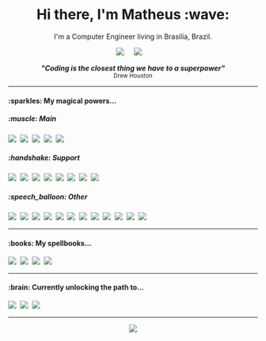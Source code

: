 <h1 align='center'> Hi there, I'm Matheus :wave: </h1>
<p align='center'> I'm a Computer Engineer living in Brasilia, Brazil. </p>
<p align='center'>
  <a href="https://www.linkedin.com/in/matheus-braga-730563149/"><img src="https://img.shields.io/badge/linkedin-%230077B5.svg?&style=for-the-badge&logo=linkedin&logoColor=white" /></a>&nbsp;&nbsp;&nbsp;&nbsp;
  <a href="mailto:matheusbraga59@outlook.com"><img src="https://img.shields.io/badge/Email-0078D4?style=for-the-badge&logo=microsoft-outlook&logoColor=white" /></a>&nbsp;&nbsp;&nbsp;&nbsp;
</p>
<p align='center'><strong><em>"Coding is the closest thing we have to a superpower"</em></strong><br><sub>Drew Houston</sub></p>

<hr>

<h4>:sparkles: My magical powers...</h4>
<h5>:muscle: Main</h5>
<p>
<img src="https://img.shields.io/badge/JavaScript-F7DF1E?style=for-the-badge&logo=javascript&logoColor=black" />&nbsp;&nbsp;<img src="https://img.shields.io/badge/HTML5-E34F26?style=for-the-badge&logo=html5&logoColor=white" />&nbsp;&nbsp;<img src="https://img.shields.io/badge/CSS3-1572B6?style=for-the-badge&logo=css3&logoColor=white" />&nbsp;&nbsp;<img src="https://img.shields.io/badge/React-20232A?style=for-the-badge&logo=react&logoColor=61DAFB" />&nbsp;&nbsp;<img src="https://img.shields.io/badge/Node.js-339933?style=for-the-badge&logo=nodedotjs&logoColor=white" />&nbsp;&nbsp;
</p>

<h5>:handshake: Support</h5>
<p>
<img src="https://img.shields.io/badge/Python-3776AB?style=for-the-badge&logo=python&logoColor=white" />&nbsp;&nbsp;<img src="https://img.shields.io/badge/Express.js-000000?style=for-the-badge&logo=express&logoColor=white" />&nbsp;&nbsp;<img src="https://img.shields.io/badge/PostgreSQL-316192?style=for-the-badge&logo=postgresql&logoColor=white" />&nbsp;&nbsp;<img src="https://img.shields.io/badge/MySQL-00000F?style=for-the-badge&logo=mysql&logoColor=white" />&nbsp;&nbsp;<img src="https://img.shields.io/badge/Redux-593D88?style=for-the-badge&logo=redux&logoColor=white" />&nbsp;&nbsp;<img src="https://img.shields.io/badge/Jest-C21325?style=for-the-badge&logo=jest&logoColor=white" />&nbsp;&nbsp;<img src="https://img.shields.io/badge/npm-CB3837?style=for-the-badge&logo=npm&logoColor=white" />&nbsp;&nbsp;<img src="https://img.shields.io/badge/Bootstrap-563D7C?style=for-the-badge&logo=bootstrap&logoColor=white" />&nbsp;
</p>

<h5>:speech_balloon: Other</h5>
<p>
<img src="https://img.shields.io/badge/C-00599C?style=for-the-badge&logo=c&logoColor=white" />&nbsp;&nbsp;<img src="https://img.shields.io/badge/C%2B%2B-00599C?style=for-the-badge&logo=c%2B%2B&logoColor=white" />&nbsp;&nbsp;<img src="https://img.shields.io/badge/SQLite-07405E?style=for-the-badge&logo=sqlite&logoColor=white" />&nbsp;&nbsp;<img src="https://img.shields.io/badge/GraphQl-E10098?style=for-the-badge&logo=graphql&logoColor=white" />&nbsp;&nbsp;<img src="https://img.shields.io/badge/Apollo%20GraphQL-311C87?&style=for-the-badge&logo=Apollo%20GraphQL&logoColor=white" />&nbsp;&nbsp;<img src="https://img.shields.io/badge/TensorFlow-FF6F00?style=for-the-badge&logo=tensorflow&logoColor=white" />&nbsp;&nbsp;<img src="https://img.shields.io/badge/Keras-D00000?style=for-the-badge&logo=Keras&logoColor=white" />&nbsp;&nbsp;<img src="https://img.shields.io/badge/PyTorch-EE4C2C?style=for-the-badge&logo=PyTorch&logoColor=white" />&nbsp;&nbsp;<img src="https://img.shields.io/badge/Material--UI-0081CB?style=for-the-badge&logo=material-ui&logoColor=white" />&nbsp;&nbsp;<img src="https://img.shields.io/badge/R-276DC3?style=for-the-badge&logo=r&logoColor=white" />&nbsp;&nbsp;<img src="https://img.shields.io/badge/LaTeX-47A141?style=for-the-badge&logo=LaTeX&logoColor=white" />&nbsp;&nbsp;<img src="https://img.shields.io/badge/Overleaf-47A141?style=for-the-badge&logo=Overleaf&logoColor=white" />&nbsp;&nbsp;
</p>

<hr>

<h4>:books: My spellbooks...</h4>
<p>
<img src="https://img.shields.io/badge/Visual_Studio_Code-0078D4?style=for-the-badge&logo=visual%20studio%20code&logoColor=white" />&nbsp;&nbsp;<img src="https://img.shields.io/badge/Windows-0078D6?style=for-the-badge&logo=windows&logoColor=white" />&nbsp;&nbsp;<img src="https://img.shields.io/badge/Linux-FCC624?style=for-the-badge&logo=linux&logoColor=black" />&nbsp;&nbsp;<img src="https://img.shields.io/badge/Ubuntu-E95420?style=for-the-badge&logo=ubuntu&logoColor=white" />&nbsp;&nbsp;
</p>

<hr>

<h4>:brain: Currently unlocking the path to...</h4>
<p>
<img src="https://img.shields.io/badge/TypeScript-007ACC?style=for-the-badge&logo=typescript&logoColor=white" />&nbsp;&nbsp;<img src="https://img.shields.io/badge/Docker-2CA5E0?style=for-the-badge&logo=docker&logoColor=white" />&nbsp;&nbsp;<img src="https://img.shields.io/badge/kubernetes-326ce5.svg?&style=for-the-badge&logo=kubernetes&logoColor=white" />&nbsp;&nbsp;
</p>

<hr>

<p align='center'><img src="https://github-readme-stats.vercel.app/api?username=mathbraga&show_icons=true&theme=github_dark" /></p>

<!--
**mathbraga/mathbraga** is a ✨ _special_ ✨ repository because its `README.md` (this file) appears on your GitHub profile.

Here are some ideas to get you started:

- 🔭 I’m currently working on ...
- 🌱 I’m currently learning ...
- 👯 I’m looking to collaborate on ...
- 🤔 I’m looking for help with ...
- 💬 Ask me about ...
- 📫 How to reach me: ...
- 😄 Pronouns: ...
- ⚡ Fun fact: ...
-->
